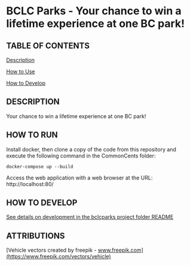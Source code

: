 # BCLC Parks - Your chance to win a lifetime experience at one BC park!

## TABLE OF CONTENTS
[Description](#description)

[How to Use](#how-to-use)

[How to Develop](#how-to-develop)

## DESCRIPTION
Your chance to win a lifetime experience at one BC park!

## HOW TO RUN

Install docker, then clone a copy of the code from this repository and execute the following command in the CommonCents folder:

	docker-compose up --build

Access the web application with a web browser at the URL: http://localhost:80/

## HOW TO DEVELOP

[See details on development in the bclcparks project folder README](bclcparks/README.md)

## ATTRIBUTIONS

[Vehicle vectors created by freepik - www.freepik.com](https://www.freepik.com/vectors/vehicle)
